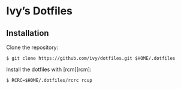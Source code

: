 # Ivy’s Dotfiles

## Installation

Clone the repository:

    $ git clone https://github.com/ivy/dotfiles.git $HOME/.dotfiles

Install the dotfiles with [rcm][rcm]:

    $ RCRC=$HOME/.dotfiles/rcrc rcup
